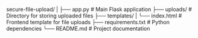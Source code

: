 secure-file-upload/
|
├── app.py               # Main Flask application
├── uploads/             # Directory for storing uploaded files
├── templates/
|    └── index.html      # Frontend template for file uploads
├── requirements.txt     # Python dependencies
└── README.md            # Project documentation
